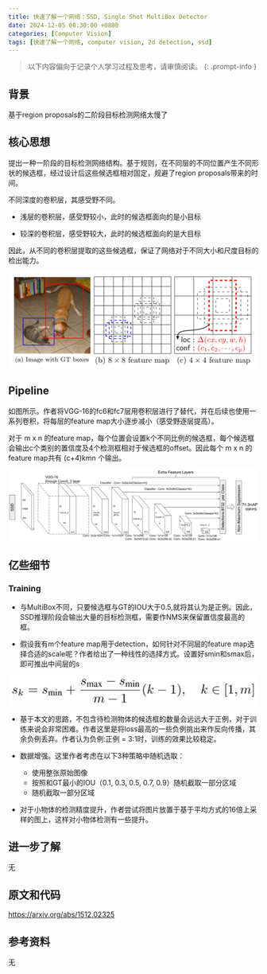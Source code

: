 ```yaml
---
title: 快速了解一个网络：SSD, Single Shot MultiBox Detector
date: 2024-12-05 08:30:00 +0800
categories: [Computer Vision]
tags: [快速了解一个网络, computer vision, 2d detection, ssd]
---
```


> 以下内容偏向于记录个人学习过程及思考，请审慎阅读。
{: .prompt-info }

## 背景

基于region proposals的二阶段目标检测网络太慢了

## 核心思想

提出一种一阶段的目标检测网络结构。基于规则，在不同层的不同位置产生不同形状的候选框，经过设计后这些候选框相对固定，规避了region proposals带来的时间。

不同深度的卷积层，其感受野不同。

- 浅层的卷积层，感受野较小，此时的候选框面向的是小目标

- 较深的卷积层，感受野较大，此时的候选框面向的是大目标

因此，从不同的卷积层提取的这些候选框，保证了网络对于不同大小和尺度目标的检出能力。


![ssd-demo](assets/img/ssd-demo.png)

## Pipeline

如图所示。作者将VGG-16的fc6和fc7层用卷积层进行了替代，并在后续也使用一系列卷积，将每层的feature map大小逐步减小（感受野逐层提高）。

对于 m x n 的feature map，每个位置会设置k个不同比例的候选框，每个候选框会输出c个类别的置信度及4个检测框相对于候选框的offset。因此每个 m x n 的feature map共有 (c+4)kmn 个输出。

![ssd-pipeline](assets/img/ssd-pipeline.png)

## 亿些细节

### Training

- 与MultiBox不同，只要候选框与GT的IOU大于0.5,就将其认为是正例。因此，SSD推理阶段会输出大量的目标检测框，需要作NMS来保留置信度最高的框。

- 假设我有m个feature map用于detection，如何针对不同层的feature map选择合适的scale呢？作者给出了一种线性的选择方式。设置好smin和smax后，即可推出中间层的s

![ssd-formula](assets/img/ssd-formula.png)

- 基于本文的思路，不包含待检测物体的候选框的数量会远远大于正例，对于训练来说会非常困难。作者这里是将loss最高的一些负例挑出来作反向传播，其余负例丢弃。作者认为负例:正例 = 3:1时，训练的效果比较稳定。

- 数据增强。这里作者考虑在以下3种策略中随机选取：
    - 使用整张原始图像
    - 按照和GT最小的IOU（0.1, 0.3, 0.5, 0.7, 0.9）随机截取一部分区域
    - 随机截取一部分区域

- 对于小物体的检测精度提升，作者尝试将图片放置于基于平均方式的16倍上采样的图上，这样对小物体检测有一些提升。

## 进一步了解

无

## 原文和代码

<https://arxiv.org/abs/1512.02325>

## 参考资料

无
